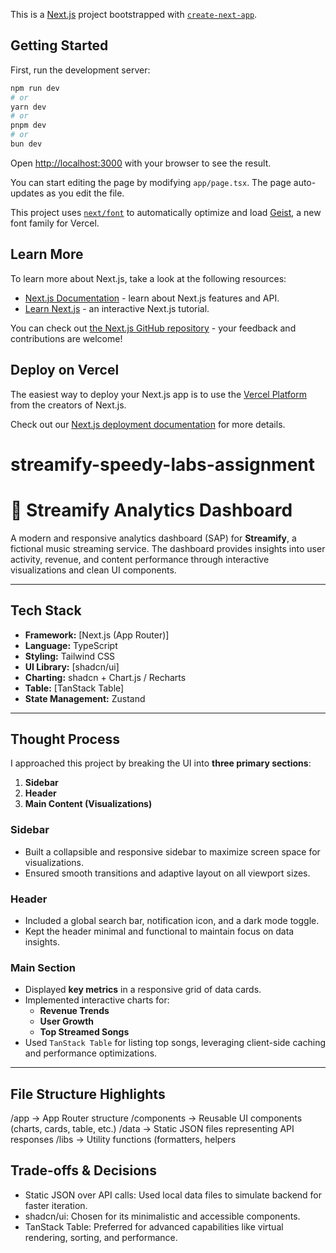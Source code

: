 This is a [Next.js](https://nextjs.org) project bootstrapped with [`create-next-app`](https://nextjs.org/docs/app/api-reference/cli/create-next-app).

## Getting Started

First, run the development server:

```bash
npm run dev
# or
yarn dev
# or
pnpm dev
# or
bun dev
```

Open [http://localhost:3000](http://localhost:3000) with your browser to see the result.

You can start editing the page by modifying `app/page.tsx`. The page auto-updates as you edit the file.

This project uses [`next/font`](https://nextjs.org/docs/app/building-your-application/optimizing/fonts) to automatically optimize and load [Geist](https://vercel.com/font), a new font family for Vercel.

## Learn More

To learn more about Next.js, take a look at the following resources:

- [Next.js Documentation](https://nextjs.org/docs) - learn about Next.js features and API.
- [Learn Next.js](https://nextjs.org/learn) - an interactive Next.js tutorial.

You can check out [the Next.js GitHub repository](https://github.com/vercel/next.js) - your feedback and contributions are welcome!

## Deploy on Vercel


The easiest way to deploy your Next.js app is to use the [Vercel Platform](https://vercel.com/new?utm_medium=default-template&filter=next.js&utm_source=create-next-app&utm_campaign=create-next-app-readme) from the creators of Next.js.

Check out our [Next.js deployment documentation](https://nextjs.org/docs/app/building-your-application/deploying) for more details.


# streamify-speedy-labs-assignment
# 🎵 Streamify Analytics Dashboard

A modern and responsive analytics dashboard (SAP) for **Streamify**, a fictional music streaming service. The dashboard provides insights into user activity, revenue, and content performance through interactive visualizations and clean UI components.

---

## Tech Stack

- **Framework:** [Next.js (App Router)]
- **Language:** TypeScript
- **Styling:** Tailwind CSS
- **UI Library:** [shadcn/ui]
- **Charting:** shadcn + Chart.js / Recharts
- **Table:** [TanStack Table]
- **State Management:** Zustand

---

## Thought Process

I approached this project by breaking the UI into **three primary sections**:

1. **Sidebar**
2. **Header**
3. **Main Content (Visualizations)**

### Sidebar
- Built a collapsible and responsive sidebar to maximize screen space for visualizations.
- Ensured smooth transitions and adaptive layout on all viewport sizes.

### Header
- Included a global search bar, notification icon, and a dark mode toggle.
- Kept the header minimal and functional to maintain focus on data insights.

### Main Section
- Displayed **key metrics** in a responsive grid of data cards.
- Implemented interactive charts for:
  - **Revenue Trends**
  - **User Growth**
  - **Top Streamed Songs**
- Used `TanStack Table` for listing top songs, leveraging client-side caching and performance optimizations.

---

## File Structure Highlights
/app → App Router structure
/components → Reusable UI components (charts, cards, table, etc.)
/data → Static JSON files representing API responses
/libs → Utility functions (formatters, helpers

## Trade-offs & Decisions
- Static JSON over API calls: Used local data files to simulate backend for faster iteration.
- shadcn/ui: Chosen for its minimalistic and accessible components.
- TanStack Table: Preferred for advanced capabilities like virtual rendering, sorting, and performance.


